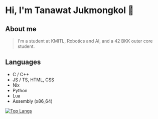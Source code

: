 # Hi, I'm Tanawat Jukmongkol 👋

## About me
> I'm a student at KMITL, Robotics and AI, and a 42 BKK outer core student.

## Languages
- C / C++
- JS / TS, HTML, CSS
- Nix
- Python
- Lua
- Assembly (x86_64)

[![Top Langs](https://github-readme-stats.vercel.app/api/top-langs/?username=TanawatJukmongkol&layout=compact&theme=dark)](https://github.com/anuraghazra/github-readme-stats)
